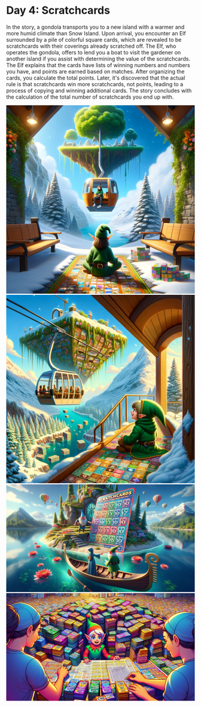 # Day 4: Scratchcards

In the story, a gondola transports you to a new island with a warmer and more humid climate than Snow Island. Upon
arrival, you encounter an Elf surrounded by a pile of colorful square cards, which are revealed to be scratchcards with
their coverings already scratched off. The Elf, who operates the gondola, offers to lend you a boat to visit the
gardener on another island if you assist with determining the value of the scratchcards. The Elf explains that the cards
have lists of winning numbers and numbers you have, and points are earned based on matches. After organizing the cards,
you calculate the total points. Later, it's discovered that the actual rule is that scratchcards win more scratchcards,
not points, leading to a process of copying and winning additional cards. The story concludes with the calculation of
the total number of scratchcards you end up with.


![dall-e.2.png](dall-e.2.png)
![dall-e.1.png](dall-e.1.png)
![img_07.png](img_07.png)
![img_03.png](img_03.png)